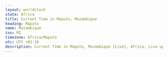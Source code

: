```yaml
---
layout: worldclock
state: Africa
title: Current Time in Maputo, Mozambique
heading: Maputo
name: Mozambique
iso: MZ
timezone: Africa/Maputo
utc: UTC +02:10
description: Current Time in Maputo, Mozambique [Live], Africa. Live update now time in Maputo, timezone Africa/Maputo, UTC +02:10, Country ISO code & Current Local Time.
---
```


